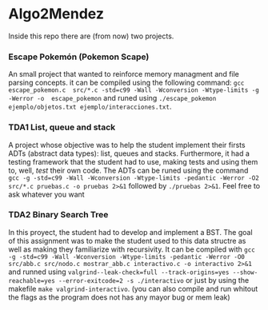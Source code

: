 # Algo2Mendez
Inside this repo there are (from now) two projects.
### Escape Pokemón (Pokemon Scape)
An small project that wanted to reinforce memory managment and file parsing concepts. it can be compiled using the following command: `gcc escape_pokemon.c  src/*.c -std=c99 -Wall -Wconversion -Wtype-limits -g -Werror -o  escape_pokemon` and runed using `./escape_pokemon ejemplo/objetos.txt ejemplo/interacciones.txt`. 
### TDA1 List, queue and stack
A project whose objective was to help the student implement their firsts ADTs (abstract data types): list, queues and stacks. Furthermore, it had a testing framework that the student had to use, making tests and using them to, well, *test* their own code.
The ADTs can be runed using the command `gcc -g -std=c99 -Wall -Wconversion -Wtype-limits -pedantic -Werror -O2 src/*.c pruebas.c -o pruebas 2>&1` followed by `./pruebas 2>&1`. 
Feel free to ask whatever you want

### TDA2 Binary Search Tree
In this proyect, the student had to develop and implement a BST. The goal of this assignment was to make the student used to this data structre as well as making they familiarize with recursivity. It can be compiled with  `gcc -g -std=c99 -Wall -Wconversion -Wtype-limits -pedantic -Werror -O0 src/abb.c src/nodo.c mostrar_abb.c interactivo.c -o interactivo 2>&1` and runned using `valgrind--leak-check=full --track-origins=yes --show-reachable=yes --error-exitcode=2 -s ./interactivo` or just by using the makefile `make valgrind-interactivo`.
(you can also compile and run whitout the flags as the program does not has any mayor bug or mem leak)
